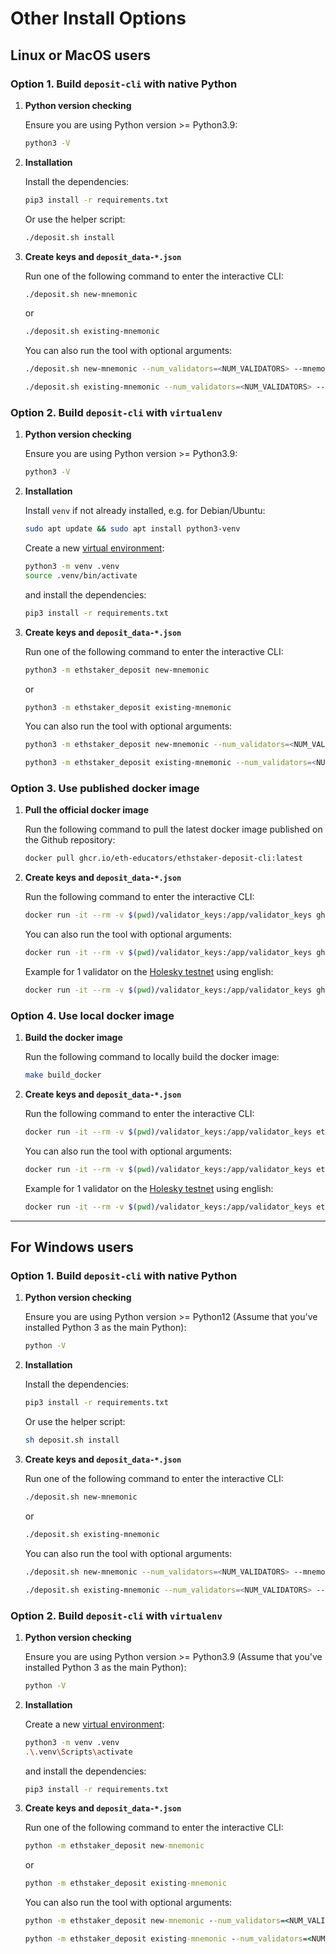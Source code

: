 # Other Install Options

## Linux or MacOS users

### Option 1. Build `deposit-cli` with native Python

1. **Python version checking**

    Ensure you are using Python version >= Python3.9:

    ```sh
    python3 -V
    ```

2. **Installation**

    Install the dependencies:

    ```sh
    pip3 install -r requirements.txt
    ```

    Or use the helper script:

    ```sh
    ./deposit.sh install
    ```

3. **Create keys and `deposit_data-*.json`**

    Run one of the following command to enter the interactive CLI:

    ```sh
    ./deposit.sh new-mnemonic
    ```

    or

    ```sh
    ./deposit.sh existing-mnemonic
    ```

    You can also run the tool with optional arguments:

    ```sh
    ./deposit.sh new-mnemonic --num_validators=<NUM_VALIDATORS> --mnemonic_language=english --chain=<CHAIN_NAME> --folder=<YOUR_FOLDER_PATH>
    ```

    ```sh
    ./deposit.sh existing-mnemonic --num_validators=<NUM_VALIDATORS> --validator_start_index=<START_INDEX> --chain=<CHAIN_NAME> --folder=<YOUR_FOLDER_PATH>
    ```

### Option 2. Build `deposit-cli` with `virtualenv`

1. **Python version checking**

    Ensure you are using Python version >= Python3.9:

    ```sh
    python3 -V
    ```

2. **Installation**

    Install `venv` if not already installed, e.g. for Debian/Ubuntu:

    ```sh
    sudo apt update && sudo apt install python3-venv
    ```

    Create a new [virtual environment](https://docs.python.org/3/library/venv.html):

    ```sh
    python3 -m venv .venv
    source .venv/bin/activate
    ```

    and install the dependencies:

    ```sh
    pip3 install -r requirements.txt
    ```

3. **Create keys and `deposit_data-*.json`**

    Run one of the following command to enter the interactive CLI:

    ```sh
    python3 -m ethstaker_deposit new-mnemonic
    ```

    or

    ```sh
    python3 -m ethstaker_deposit existing-mnemonic
    ```

    You can also run the tool with optional arguments:

    ```sh
    python3 -m ethstaker_deposit new-mnemonic --num_validators=<NUM_VALIDATORS> --mnemonic_language=english --chain=<CHAIN_NAME> --folder=<YOUR_FOLDER_PATH>
    ```

    ```sh
    python3 -m ethstaker_deposit existing-mnemonic --num_validators=<NUM_VALIDATORS> --validator_start_index=<START_INDEX> --chain=<CHAIN_NAME> --folder=<YOUR_FOLDER_PATH>
    ```

### Option 3. Use published docker image

1. **Pull the official docker image**

    Run the following command to pull the latest docker image published on the Github repository:

    ```sh
    docker pull ghcr.io/eth-educators/ethstaker-deposit-cli:latest
    ```

2. **Create keys and `deposit_data-*.json`**

    Run the following command to enter the interactive CLI:

    ```sh
    docker run -it --rm -v $(pwd)/validator_keys:/app/validator_keys ghcr.io/eth-educators/ethstaker-deposit-cli:latest
    ```

    You can also run the tool with optional arguments:

    ```sh
    docker run -it --rm -v $(pwd)/validator_keys:/app/validator_keys ghcr.io/eth-educators/ethstaker-deposit-cli:latest new-mnemonic --num_validators=<NUM_VALIDATORS> --mnemonic_language=english
    ```

    Example for 1 validator on the [Holesky testnet](https://holesky.launchpad.ethereum.org/) using english:

    ```sh
    docker run -it --rm -v $(pwd)/validator_keys:/app/validator_keys ghcr.io/eth-educators/ethstaker-deposit-cli:latest new-mnemonic --num_validators=1 --mnemonic_language=english --chain=holesky
    ```

### Option 4. Use local docker image

1. **Build the docker image**

    Run the following command to locally build the docker image:

    ```sh
    make build_docker
    ```

2. **Create keys and `deposit_data-*.json`**

    Run the following command to enter the interactive CLI:

    ```sh
    docker run -it --rm -v $(pwd)/validator_keys:/app/validator_keys eth-educators/ethstaker-deposit-cli
    ```

    You can also run the tool with optional arguments:

    ```sh
    docker run -it --rm -v $(pwd)/validator_keys:/app/validator_keys eth-educators/ethstaker-deposit-cli new-mnemonic --num_validators=<NUM_VALIDATORS> --mnemonic_language=english
    ```

    Example for 1 validator on the [Holesky testnet](https://holesky.launchpad.ethereum.org/) using english:

    ```sh
    docker run -it --rm -v $(pwd)/validator_keys:/app/validator_keys eth-educators/ethstaker-deposit-cli new-mnemonic --num_validators=1 --mnemonic_language=english --chain=holesky
    ```

----

## For Windows users


### Option 1. Build `deposit-cli` with native Python

1. **Python version checking**

    Ensure you are using Python version >= Python12 (Assume that you've installed Python 3 as the main Python):

    ```sh
    python -V
    ```

2. **Installation**

    Install the dependencies:

    ```sh
    pip3 install -r requirements.txt
    ```

    Or use the helper script:

    ```sh
    sh deposit.sh install
    ```

3. **Create keys and `deposit_data-*.json`**

    Run one of the following command to enter the interactive CLI:

    ```sh
    ./deposit.sh new-mnemonic
    ```

    or

    ```sh
    ./deposit.sh existing-mnemonic
    ```

    You can also run the tool with optional arguments:

    ```sh
    ./deposit.sh new-mnemonic --num_validators=<NUM_VALIDATORS> --mnemonic_language=english --chain=<CHAIN_NAME> --folder=<YOUR_FOLDER_PATH>
    ```

    ```sh
    ./deposit.sh existing-mnemonic --num_validators=<NUM_VALIDATORS> --validator_start_index=<START_INDEX> --chain=<CHAIN_NAME> --folder=<YOUR_FOLDER_PATH>
    ```

### Option 2. Build `deposit-cli` with `virtualenv`

1. **Python version checking**

    Ensure you are using Python version >= Python3.9 (Assume that you've installed Python 3 as the main Python):

    ```cmd
    python -V
    ```

2. **Installation**

    Create a new [virtual environment](https://docs.python.org/3/library/venv.html):

    ```sh
    python3 -m venv .venv
    .\.venv\Scripts\activate
    ```

    and install the dependencies:

    ```cmd
    pip3 install -r requirements.txt
    ```

3. **Create keys and `deposit_data-*.json`**

    Run one of the following command to enter the interactive CLI:

    ```cmd
    python -m ethstaker_deposit new-mnemonic
    ```

    or

    ```cmd
    python -m ethstaker_deposit existing-mnemonic
    ```

    You can also run the tool with optional arguments:

    ```cmd
    python -m ethstaker_deposit new-mnemonic --num_validators=<NUM_VALIDATORS> --mnemonic_language=english --chain=<CHAIN_NAME> --folder=<YOUR_FOLDER_PATH>
    ```

    ```cmd
    python -m ethstaker_deposit existing-mnemonic --num_validators=<NUM_VALIDATORS> --validator_start_index=<START_INDEX> --chain=<CHAIN_NAME> --folder=<YOUR_FOLDER_PATH>
    ```

